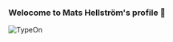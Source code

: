 ### Welocome to Mats Hellström's profile 👋

<!--
**mahe54/mahe54** is a ✨ _special_ ✨ repository because its `README.md` (this file) appears on your GitHub profile.

Here are some ideas to get you started:

- 🔭 I’m currently working on ...
- 🌱 I’m currently learning ...
- 👯 I’m looking to collaborate on ...
- 🤔 I’m looking for help with ...
- 💬 Ask me about ...
- 📫 How to reach me: ...
- 😄 Pronouns: ...
- ⚡ Fun fact: ...
-->
![TypeOn](https://user-images.githubusercontent.com/18022426/163988448-86331a5b-9b5a-4c45-8942-ebc458025eae.svg)
